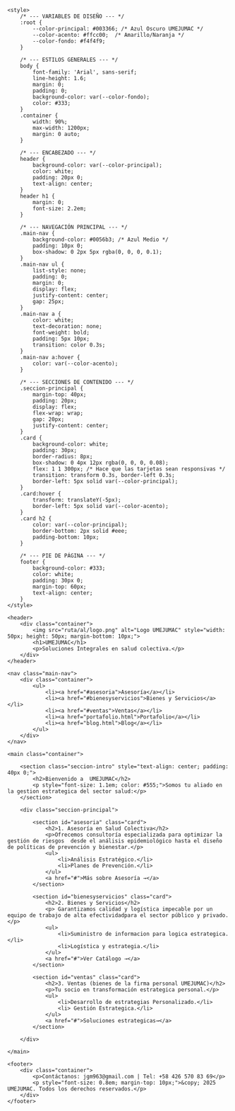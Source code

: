 <!DOCTYPE html>
<html lang="es">
<head>
    <meta charset="UTF-8">
    <meta name="viewport" content="width=device-width, initial-scale=1.0">
    <title>UMEJUMAC | Soluciones Integrales y Digitales</title>
    
    <style>
        /* --- VARIABLES DE DISEÑO --- */
        :root {
            --color-principal: #003366; /* Azul Oscuro UMEJUMAC */
            --color-acento: #ffcc00;  /* Amarillo/Naranja */
            --color-fondo: #f4f4f9;
        }

        /* --- ESTILOS GENERALES --- */
        body {
            font-family: 'Arial', sans-serif;
            line-height: 1.6;
            margin: 0;
            padding: 0;
            background-color: var(--color-fondo);
            color: #333;
        }
        .container {
            width: 90%;
            max-width: 1200px;
            margin: 0 auto;
        }
        
        /* --- ENCABEZADO --- */
        header {
            background-color: var(--color-principal);
            color: white;
            padding: 20px 0;
            text-align: center;
        }
        header h1 {
            margin: 0;
            font-size: 2.2em;
        }
        
        /* --- NAVEGACIÓN PRINCIPAL --- */
        .main-nav {
            background-color: #0056b3; /* Azul Medio */
            padding: 10px 0;
            box-shadow: 0 2px 5px rgba(0, 0, 0, 0.1);
        }
        .main-nav ul {
            list-style: none;
            padding: 0;
            margin: 0;
            display: flex;
            justify-content: center;
            gap: 25px;
        }
        .main-nav a {
            color: white;
            text-decoration: none;
            font-weight: bold;
            padding: 5px 10px;
            transition: color 0.3s;
        }
        .main-nav a:hover {
            color: var(--color-acento);
        }

        /* --- SECCIONES DE CONTENIDO --- */
        .seccion-principal {
            margin-top: 40px;
            padding: 20px;
            display: flex;
            flex-wrap: wrap;
            gap: 20px;
            justify-content: center;
        }
        .card {
            background-color: white;
            padding: 30px;
            border-radius: 8px;
            box-shadow: 0 4px 12px rgba(0, 0, 0, 0.08);
            flex: 1 1 300px; /* Hace que las tarjetas sean responsivas */
            transition: transform 0.3s, border-left 0.3s;
            border-left: 5px solid var(--color-principal);
        }
        .card:hover {
            transform: translateY(-5px);
            border-left: 5px solid var(--color-acento);
        }
        .card h2 {
            color: var(--color-principal);
            border-bottom: 2px solid #eee;
            padding-bottom: 10px;
        }

        /* --- PIE DE PÁGINA --- */
        footer {
            background-color: #333;
            color: white;
            padding: 30px 0;
            margin-top: 60px;
            text-align: center;
        }
    </style>
</head>
<body>

    <header>
        <div class="container">
            <img src="ruta/al/logo.png" alt="Logo UMEJUMAC" style="width: 50px; height: 50px; margin-bottom: 10px;">
            <h1>UMEJUMAC</h1>
            <p>Soluciones Integrales en salud colectiva.</p>
        </div>
    </header>

    <nav class="main-nav">
        <div class="container">
            <ul>
                <li><a href="#asesoria">Asesoría</a></li>
                <li><a href="#bienesyservicios">Bienes y Servicios</a></li>
                <li><a href="#ventas">Ventas</a></li>
                <li><a href="portafolio.html">Portafolio</a></li>
                <li><a href="blog.html">Blog</a></li>
            </ul>
        </div>
    </nav>

    <main class="container">
        
        <section class="seccion-intro" style="text-align: center; padding: 40px 0;">
            <h2>Bienvenido a  UMEJUMAC</h2>
            <p style="font-size: 1.1em; color: #555;">Somos tu aliado en la gestion estrategica del sector salud:</p>
        </section>

        <div class="seccion-principal">

            <section id="asesoria" class="card">
                <h2>1. Asesoría en Salud Colectiva</h2>
                <p>Ofrecemos consultoría especializada para optimizar la gestión de riesgos  desde el análisis epidemiológico hasta el diseño de políticas de prevención y bienestar.</p>
                <ul>
                    <li>Análisis Estratégico.</li>
                    <li>Planes de Prevención.</li>
                </ul>
                <a href="#">Más sobre Asesoría →</a>
            </section>

            <section id="bienesyservicios" class="card">
                <h2>2. Bienes y Servicios</h2>
                <p> Garantizamos calidad y logística impecable por un equipo de trabajo de alta efectividadpara el sector público y privado.</p>
                <ul>
                    <li>Suministro de informacion para logica estrategica.</li>
                    <li>Logística y estrategia.</li>
                </ul>
                <a href="#">Ver Catálogo →</a>
            </section>

            <section id="ventas" class="card">
                <h2>3. Ventas (bienes de la firma personal UMEJUMAC)</h2>
                <p>Tu socio en transformación estrategica personal.</p>
                <ul>
                    <li>Desarrollo de estrategias Personalizado.</li>
                    <li> Gestión Estrategica.</li>
                </ul>
                <a href="#">Soluciones estrategicas→</a>
            </section>

        </div>

    </main>

    <footer>
        <div class="container">
            <p>Contáctanos: jgm963@gmail.com | Tel: +58 426 570 83 69</p>
            <p style="font-size: 0.8em; margin-top: 10px;">&copy; 2025 UMEJUMAC. Todos los derechos reservados.</p>
        </div>
    </footer>

</body>
</html>
